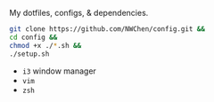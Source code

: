 My dotfiles, configs, & dependencies.

```bash
git clone https://github.com/NWChen/config.git &&
cd config &&
chmod +x ./*.sh &&
./setup.sh
```

- `i3` window manager
- `vim`
- `zsh`
